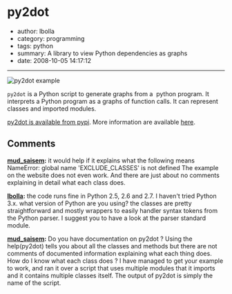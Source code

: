 # py2dot

- author: lbolla
- category: programming
- tags: python
- summary: A library to view Python dependencies as graphs
- date: 2008-10-05 14:17:12

----------------

![py2dot example][1]

`py2dot` is a Python script to generate graphs from a  python program. It
interprets a Python program as a graphs of function calls. It can represent
classes and imported modules.

[py2dot is available from pypi][2]. More information are available [here][3].

   [1]: /blog/img/complicated.png (py2dot)
   [2]: http://pypi.python.org/pypi/py2dot/ (pypi)
   [3]: http://packages.python.org/py2dot/ (py2dot doc)

## Comments

**[mud_saisem](#53 "2010-12-14 06:38:58"):** it would help if it explains what the following means NameError: global name 'EXCLUDE_CLASSES' is not defined The example on the website does not even work. And there are just about no comments explaining in detail what each class does.

**[lbolla](#54 "2010-12-14 11:48:40"):** the code runs fine in Python 2.5, 2.6 and 2.7. I haven't tried Python 3.x. what version of Python are you using? the classes are pretty straightforward and mostly wrappers to easily handler syntax tokens from the Python parser. I suggest you to have a look at the parser standard module.

**[mud_saisem](#55 "2010-12-14 22:56:27"):** Do you have documentation on py2dot ? Using the help(py2dot) tells you about all the classes and methods but there are not comments of documented information explaining what each thing does. How do I know what each class does ? I have managed to get your example to work, and ran it over a script that uses multiple modules that it imports and it contains multiple classes itself. The output of py2dot is simply the name of the script.

